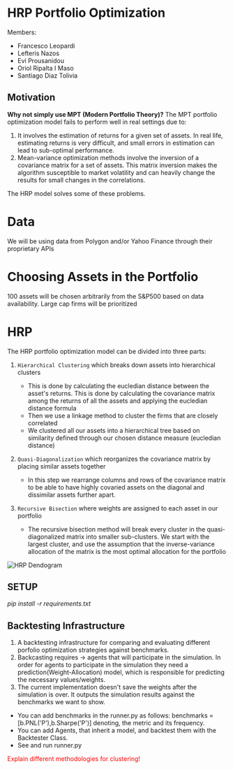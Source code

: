 # HRP Portfolio Optimization

Members:

- Francesco Leopardi
- Lefteris Nazos
- Evi Prousanidou
- Oriol Ripalta I Maso
- Santiago Diaz Tolivia

## Motivation

**Why not simply use MPT (Modern Portfolio Theory)?**
The MPT portfolio optimization model fails to perform well in real settings due to:

1. It involves the estimation of returns for a given set of assets. In real life, estimating returns is very difficult, and small errors in estimation can lead to sub-optimal performance.
2. Mean-variance optimization methods involve the inversion of a covariance matrix for a set of assets. This matrix inversion makes the algorithm susceptible to market volatility and can heavily change the results for small changes in the correlations.

The HRP model solves some of these problems.

# Data
We will be using data from Polygon and/or Yahoo Finance through their proprietary APIs

# Choosing Assets in the Portfolio
100 assets will be chosen arbitrarily from the S&P500 based on data availability. Large cap firms will be prioritized

# HRP

The HRP portfolio optimization model can be divided into three parts:

1. `Hierarchical Clustering` which breaks down assets into hierarchical clusters
    - This is done by calculating the eucledian distance between the asset's returns. This is done by calculating the covariance matrix among the returns of all the assets and applying the eucledian distance formula
    - Then we use a linkage method to cluster the firms that are closely correlated
    - We clustered all our assets into a hierarchical tree based on similarity defined through our chosen distance measure (eucledian distance)

2. `Quasi-Diagonalization` which reorganizes the covariance matrix by placing similar assets together
    - In this step we rearrange columns and rows of the covariance matrix to be able to have highly covaried assets on the diagonal and dissimilar assets further apart.
3. `Recursive Bisection` where weights are assigned to each asset in our portfolio
    - The recursive bisection method will break every cluster in the quasi-diagonalized matrix into smaller sub-clusters. We start with the largest cluster, and use the assumption that the inverse-variance allocation of the matrix is the most optimal allocation for the portfolio


![HRP Dendogram](https://hudsonthames.org/wp-content/uploads/2020/06/dendrogram.png "HRP Dendogram")

## SETUP

*pip install -r requirements.txt*

## Backtesting Infrastructure 

1) A backtesting infrastructure for comparing and evaluating different porfolio optimization strategies against benchmarks.
1) Backcasting requires -> agents that will participate in the simulation. In order for agents to participate in the simulation they need a prediction(Weight-Allocation) model, which is responsible for predicting the necessary values/weights.
2) The current implementation doesn't save the weights after the simulation is over. It outputs the simulation results against the benchmarks we want to show.

* You can add benchmarks in the runner.py as follows: benchmarks = [b.PNL('P'),b.Sharpe('P')] denoting, the metric and its frequency.
* You can add Agents, that inherit a model, and backtest them with the Backtester Class.
* See and run runner.py

<span style="color:red">Explain different methodologies for clustering!</span>
